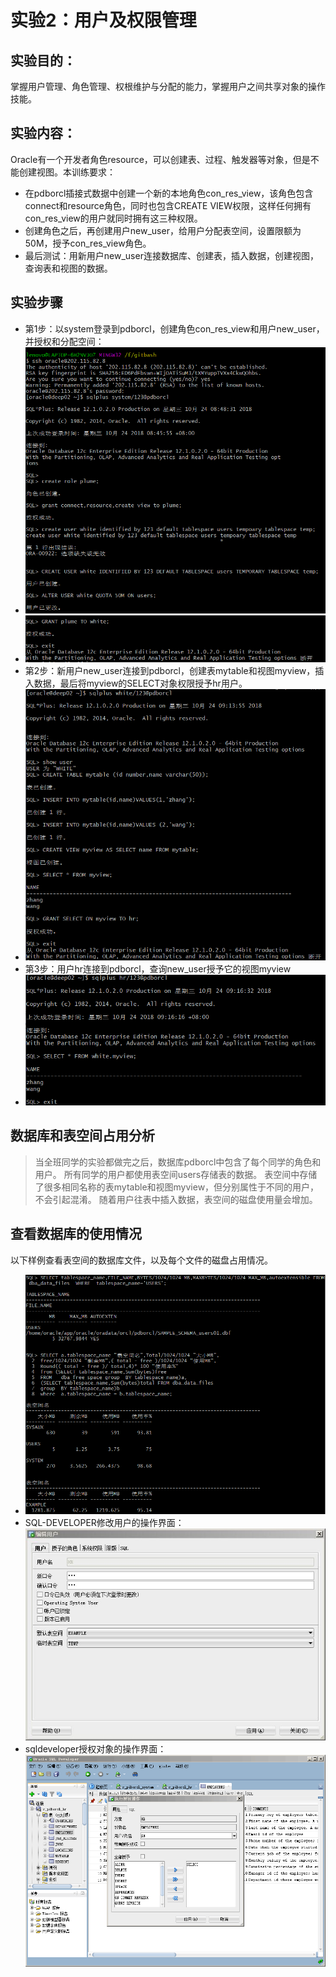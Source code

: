 # 实验2：用户及权限管理

## 实验目的：

掌握用户管理、角色管理、权根维护与分配的能力，掌握用户之间共享对象的操作技能。

## 实验内容：
Oracle有一个开发者角色resource，可以创建表、过程、触发器等对象，但是不能创建视图。本训练要求：
- 在pdborcl插接式数据中创建一个新的本地角色con_res_view，该角色包含connect和resource角色，同时也包含CREATE VIEW权限，这样任何拥有con_res_view的用户就同时拥有这三种权限。
- 创建角色之后，再创建用户new_user，给用户分配表空间，设置限额为50M，授予con_res_view角色。
- 最后测试：用新用户new_user连接数据库、创建表，插入数据，创建视图，查询表和视图的数据。

## 实验步骤

- 第1步：以system登录到pdborcl，创建角色con_res_view和用户new_user，并授权和分配空间：
- ![](https://github.com/whitedeplume/Oracle/blob/master/test2/%E6%AD%A5%E9%AA%A41-1.png)
- ![](https://github.com/whitedeplume/Oracle/blob/master/test2/%E6%AD%A5%E9%AA%A41-2.png)
- 第2步：新用户new_user连接到pdborcl，创建表mytable和视图myview，插入数据，最后将myview的SELECT对象权限授予hr用户。
- ![](https://github.com/whitedeplume/Oracle/blob/master/test2/%E6%AD%A5%E9%AA%A42.png)
- 第3步：用户hr连接到pdborcl，查询new_user授予它的视图myview
- ![](https://github.com/whitedeplume/Oracle/blob/master/test2/%E6%AD%A5%E9%AA%A43.png)
## 数据库和表空间占用分析

> 当全班同学的实验都做完之后，数据库pdborcl中包含了每个同学的角色和用户。
> 所有同学的用户都使用表空间users存储表的数据。
> 表空间中存储了很多相同名称的表mytable和视图myview，但分别属性于不同的用户，不会引起混淆。
> 随着用户往表中插入数据，表空间的磁盘使用量会增加。

## 查看数据库的使用情况

以下样例查看表空间的数据库文件，以及每个文件的磁盘占用情况。
- ![](https://github.com/whitedeplume/Oracle/blob/master/test2/%E6%9F%A5%E7%9C%8B%E6%95%B0%E6%8D%AE%E5%BA%93.png)
- SQL-DEVELOPER修改用户的操作界面：
![](https://github.com/whitedeplume/Oracle/blob/master/test2/%E4%BF%AE%E6%94%B9.jpg)
- sqldeveloper授权对象的操作界面：
![](https://github.com/whitedeplume/Oracle/blob/master/test2/%E6%8E%88%E6%9D%83.png)
